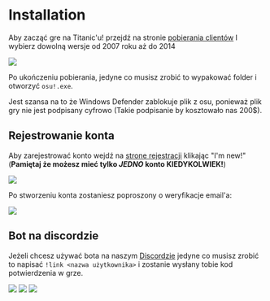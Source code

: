 # Installation

Aby zacząć gre na Titanic'u! przejdź na stronie [pobierania clientów](https://osu.titanic.sh/download/) I wybierz dowolną wersje od 2007 roku aż do 2014

<img src="img/BuildDownload.png">

Po ukończeniu pobierania, jedyne co musisz zrobić to wypakować folder i otworzyć `osu!.exe`.

Jest szansa na to że Windows Defender zablokuje plik z osu, ponieważ plik gry nie jest podpisany cyfrowo (Takie podpisanie by kosztowało nas 200$).

## Rejestrowanie konta

Aby zarejestrować konto wejdź na [strone rejestracji](https://osu.titanic.sh/account/register) klikając "I'm new!" (**Pamiętaj że możesz mieć tylko *JEDNO* konto KIEDYKOLWIEK!**)

<img src="img/NewUser.png">

Po stworzeniu konta zostaniesz poproszony o weryfikacje email'a:

<img src="img/Verification.png">

## Bot na discordzie

Jeżeli chcesz używać bota na naszym [Discordzie](https://discord.gg/3VeNPgDUrK) jedyne co musisz zrobić to napisać `!link <nazwa użytkownika>` i zostanie wysłany tobie kod potwierdzenia w grze.

<img src="img/Link-Start.png">

<img src="img/Link-ingame.png">

<img src="img/Link-Finished.png">

<!--## Linux Installation-->



